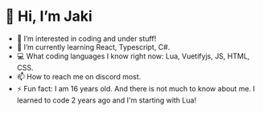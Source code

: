 #  👋 Hi, I’m Jaki

- 👀 I’m interested in coding and under stuff!
- 🌱 I’m currently learning React, Typescript, C#.  
- 💻 What coding languages ​​I know right now: Lua, Vuetifyjs, JS, HTML, CSS. 
- 📫 How to reach me on discord most. 
- ⚡ Fun fact: I am 16 years old. And there is not much to know about me. I learned to code 2 years ago and I'm starting with Lua! 

<!---
jaki-github/jaki-github is a ✨ special ✨ repository because its `README.md` (this file) appears on your GitHub profile.
You can click the Preview link to take a look at your changes.
--->
